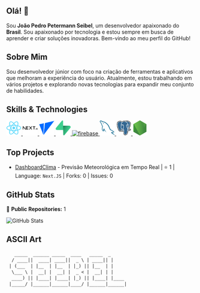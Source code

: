 ## Olá! 👋

Sou **João Pedro Petermann Seibel**, um desenvolvedor apaixonado do **Brasil**. Sou apaixonado por tecnologia e estou sempre em busca de aprender e criar soluções inovadoras. Bem-vindo ao meu perfil do GitHub!

## Sobre Mim

Sou desenvolvedor júnior com foco na criação de ferramentas e aplicativos que melhoram a experiência do usuário. Atualmente, estou trabalhando em vários projetos e explorando novas tecnologias para expandir meu conjunto de habilidades.

## Skills & Technologies

<p align="left">
  
  <!-- React -->
  <a href="https://reactjs.org/" target="_blank" rel="noreferrer">
    <img src="https://raw.githubusercontent.com/devicons/devicon/master/icons/react/react-original.svg" alt="react" width="40" height="40"/>
  </a>

  <!-- Next.js -->
  <a href="https://nextjs.org/" target="_blank" rel="noreferrer">
    <img src="https://raw.githubusercontent.com/devicons/devicon/master/icons/nextjs/nextjs-original-wordmark.svg" alt="nextjs" width="40" height="40"/>
  </a>

  <!-- Vite -->
  <a href="https://vitejs.dev/" target="_blank" rel="noreferrer">
    <img src="https://raw.githubusercontent.com/devicons/devicon/master/icons/vite/vite-original.svg" alt="vite" width="40" height="40"/>
  </a>



  <!-- Supabase -->
  <a href="https://supabase.io/" target="_blank" rel="noreferrer">
    <img src="https://raw.githubusercontent.com/supabase/supabase/master/packages/common/assets/images/supabase-logo-icon.svg" alt="supabase" width="40" height="40"/>
  </a>

  <!-- Firebase -->
  <a href="https://firebase.google.com/" target="_blank" rel="noreferrer">
    <img src="https://www.vectorlogo.zone/logos/firebase/firebase-icon.svg" alt="firebase" width="40" height="40"/>
  </a>

  <!-- SQL (MySQL) -->
  <a href="https://www.mysql.com/" target="_blank" rel="noreferrer">
    <img src="https://raw.githubusercontent.com/devicons/devicon/master/icons/mysql/mysql-original.svg" alt="mysql" width="40" height="40"/>
  </a>

  <!-- PostgreSQL -->
  <a href="https://www.postgresql.org/" target="_blank" rel="noreferrer">
    <img src="https://raw.githubusercontent.com/devicons/devicon/master/icons/postgresql/postgresql-original.svg" alt="postgresql" width="40" height="40"/>
  </a>

  <!-- Node.js -->
  <a href="https://nodejs.org/" target="_blank" rel="noreferrer">
    <img src="https://raw.githubusercontent.com/devicons/devicon/master/icons/nodejs/nodejs-original.svg" alt="nodejs" width="40" height="40"/>
  </a>

</p>


## Top Projects

- [DashboardClima](https://github.com/seibel777/DashboardClima) - Previsão Meteorológica em Tempo Real | ⭐ 1 | Language: `Next.JS` | Forks: 0 | Issues: 0


## GitHub Stats

🌟 **Public Repositories:** 1


![GitHub Stats](https://github-readme-stats.vercel.app/api?username=seibel777&show_icons=true&theme=radical)

## ASCII Art

```
   _____  ______ _____  ____   _____  _      
  / ____||  ____| ____||  _ \ | ____|| |     
 | (___  | |__  | |__  | |_) || |__  | |     
  \___ \ |  __| |  __| |  _ < |  __| | |     
  ____) || |____| |____| |_) || |____| |____ 
 |_____/ |______|______|____/ |______|______|
                                                                
```
